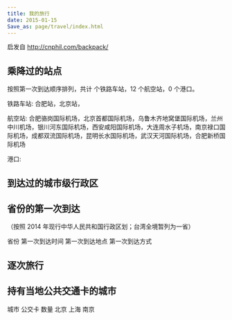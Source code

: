 ```yaml
---
title: 我的旅行
date: 2015-01-15
Save_as: page/travel/index.html
---
```


启发自  http://cnphil.com/backpack/

## 乘降过的站点
按照第一次到达顺序排列，共计 个铁路车站，12 个航空站，0 个港口。

铁路车站: 合肥站，北京站，

航空站: 合肥骆岗国际机场，北京首都国际机场，乌鲁木齐地窝堡国际机场，兰州中川机场，银川河东国际机场，西安咸阳国际机场，大连周水子机场，南京禄口国际机场，成都双流国际机场，昆明长水国际机场，武汉天河国际机场，合肥新桥国际机场

港口: 

## 到达过的城市级行政区

## 省份的第一次到达
（按照 2014 年现行中华人民共和国行政区划；台湾全境暂列为一省）

省份  第一次到达时间 第一次到达地点 第一次到达方式


## 逐次旅行

## 持有当地公共交通卡的城市
城市 公交卡 数量
北京
上海
南京

## 
